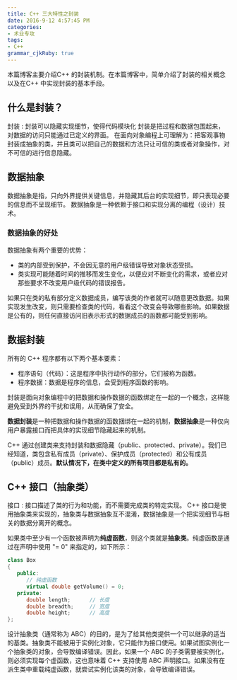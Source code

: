```yaml
---
title: C++ 三大特性之封装
date: 2016-9-12 4:57:45 PM
categories:
- 术业专攻
tags: 
- C++
grammar_cjkRuby: true
---
```

本篇博客主要介绍C++ 的封装机制。在本篇博客中，简单介绍了封装的相关概念以及在C++  中实现封装的基本手段。
<!-- more -->
## 什么是封装？
封装
: 封装可以隐藏实现细节，使得代码模块化
封装是把过程和数据包围起来，对数据的访问只能通过已定义的界面。
在面向对象编程上可理解为：把客观事物封装成抽象的类，并且类可以把自己的数据和方法只让可信的类或者对象操作，对不可信的进行信息隐藏。

## 数据抽象
数据抽象是指，只向外界提供关键信息，并隐藏其后台的实现细节，即只表现必要的信息而不呈现细节。
数据抽象是一种依赖于接口和实现分离的编程（设计）技术。
### 数据抽象的好处
数据抽象有两个重要的优势：
- 类的内部受到保护，不会因无意的用户级错误导致对象状态受损。
- 类实现可能随着时间的推移而发生变化，以便应对不断变化的需求，或者应对那些要求不改变用户级代码的错误报告。

如果只在类的私有部分定义数据成员，编写该类的作者就可以随意更改数据。如果实现发生改变，则只需要检查类的代码，看看这个改变会导致哪些影响。如果数据是公有的，则任何直接访问旧表示形式的数据成员的函数都可能受到影响。

## 数据封装
所有的 C++ 程序都有以下两个基本要素：
- 程序语句（代码）：这是程序中执行动作的部分，它们被称为函数。
- 程序数据：数据是程序的信息，会受到程序函数的影响。

封装是面向对象编程中的把数据和操作数据的函数绑定在一起的一个概念，这样能避免受到外界的干扰和误用，从而确保了安全。

**数据封装**是一种把数据和操作数据的函数捆绑在一起的机制，**数据抽象**是一种仅向用户暴露接口而把具体的实现细节隐藏起来的机制。

C++ 通过创建类来支持封装和数据隐藏（public、protected、private）。我们已经知道，类包含私有成员（private）、保护成员（protected）和公有成员（public）成员。**默认情况下，在类中定义的所有项目都是私有的。**

## C++ 接口（抽象类）
接口
: 接口描述了类的行为和功能，而不需要完成类的特定实现。
C++ 接口是使用抽象类来实现的，抽象类与数据抽象互不混淆，数据抽象是一个把实现细节与相关的数据分离开的概念。

如果类中至少有一个函数被声明为**纯虚函数**，则这个类就是**抽象类**。纯虚函数是通过在声明中使用 "= 0" 来指定的，如下所示：
```cpp
class Box
{
   public:
      // 纯虚函数
      virtual double getVolume() = 0;
   private:
      double length;      // 长度
      double breadth;     // 宽度
      double height;      // 高度
};
```
设计抽象类（通常称为 ABC）的目的，是为了给其他类提供一个可以继承的适当的基类。抽象类不能被用于实例化对象，它只能作为接口使用。如果试图实例化一个抽象类的对象，会导致编译错误。因此，如果一个 ABC 的子类需要被实例化，则必须实现每个虚函数，这也意味着 C++ 支持使用 ABC 声明接口。如果没有在派生类中重载纯虚函数，就尝试实例化该类的对象，会导致编译错误。